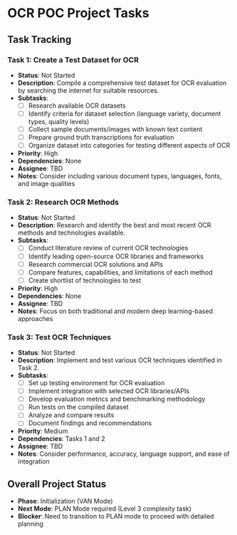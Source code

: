 # OCR POC Project Tasks

## Task Tracking

### Task 1: Create a Test Dataset for OCR
- **Status**: Not Started
- **Description**: Compile a comprehensive test dataset for OCR evaluation by searching the internet for suitable resources.
- **Subtasks**:
  - [ ] Research available OCR datasets
  - [ ] Identify criteria for dataset selection (language variety, document types, quality levels)
  - [ ] Collect sample documents/images with known text content
  - [ ] Prepare ground truth transcriptions for evaluation
  - [ ] Organize dataset into categories for testing different aspects of OCR
- **Priority**: High
- **Dependencies**: None
- **Assignee**: TBD
- **Notes**: Consider including various document types, languages, fonts, and image qualities

### Task 2: Research OCR Methods
- **Status**: Not Started
- **Description**: Research and identify the best and most recent OCR methods and technologies available.
- **Subtasks**:
  - [ ] Conduct literature review of current OCR technologies
  - [ ] Identify leading open-source OCR libraries and frameworks
  - [ ] Research commercial OCR solutions and APIs
  - [ ] Compare features, capabilities, and limitations of each method
  - [ ] Create shortlist of technologies to test
- **Priority**: High
- **Dependencies**: None
- **Assignee**: TBD
- **Notes**: Focus on both traditional and modern deep learning-based approaches

### Task 3: Test OCR Techniques
- **Status**: Not Started
- **Description**: Implement and test various OCR techniques identified in Task 2.
- **Subtasks**:
  - [ ] Set up testing environment for OCR evaluation
  - [ ] Implement integration with selected OCR libraries/APIs
  - [ ] Develop evaluation metrics and benchmarking methodology
  - [ ] Run tests on the compiled dataset
  - [ ] Analyze and compare results
  - [ ] Document findings and recommendations
- **Priority**: Medium
- **Dependencies**: Tasks 1 and 2
- **Assignee**: TBD
- **Notes**: Consider performance, accuracy, language support, and ease of integration

## Overall Project Status
- **Phase**: Initialization (VAN Mode)
- **Next Mode**: PLAN Mode required (Level 3 complexity task)
- **Blocker**: Need to transition to PLAN mode to proceed with detailed planning 